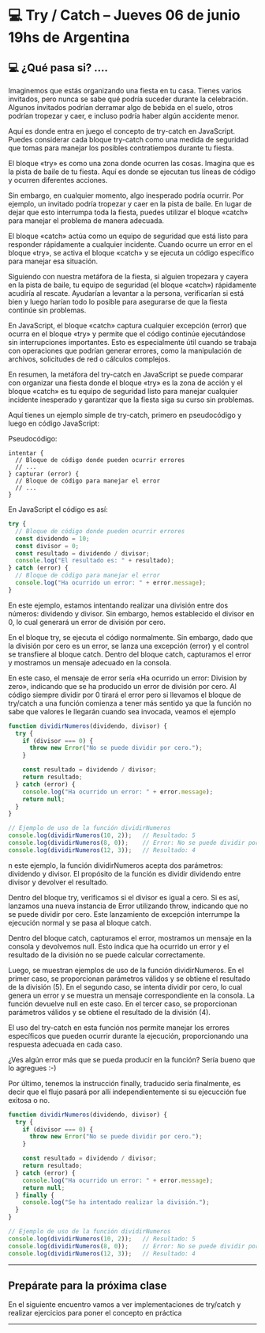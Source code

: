 # :computer: Try / Catch – Jueves 06 de junio 19hs de Argentina

## :computer: ¿Qué pasa si? ….

Imaginemos que estás organizando una fiesta en tu casa. Tienes varios invitados, pero nunca se sabe qué podría suceder durante la celebración. Algunos invitados podrían derramar algo de bebida en el suelo, otros podrían tropezar y caer, e incluso podría haber algún accidente menor.

Aquí es donde entra en juego el concepto de try-catch en JavaScript. Puedes considerar cada bloque try-catch como una medida de seguridad que tomas para manejar los posibles contratiempos durante tu fiesta.

El bloque «try» es como una zona donde ocurren las cosas. Imagina que es la pista de baile de tu fiesta. Aquí es donde se ejecutan tus líneas de código y ocurren diferentes acciones.

Sin embargo, en cualquier momento, algo inesperado podría ocurrir. Por ejemplo, un invitado podría tropezar y caer en la pista de baile. En lugar de dejar que esto interrumpa toda la fiesta, puedes utilizar el bloque «catch» para manejar el problema de manera adecuada.

El bloque «catch» actúa como un equipo de seguridad que está listo para responder rápidamente a cualquier incidente. Cuando ocurre un error en el bloque «try», se activa el bloque «catch» y se ejecuta un código específico para manejar esa situación.

Siguiendo con nuestra metáfora de la fiesta, si alguien tropezara y cayera en la pista de baile, tu equipo de seguridad (el bloque «catch») rápidamente acudiría al rescate. Ayudarían a levantar a la persona, verificarían si está bien y luego harían todo lo posible para asegurarse de que la fiesta continúe sin problemas.

En JavaScript, el bloque «catch» captura cualquier excepción (error) que ocurra en el bloque «try» y permite que el código continúe ejecutándose sin interrupciones importantes. Esto es especialmente útil cuando se trabaja con operaciones que podrían generar errores, como la manipulación de archivos, solicitudes de red o cálculos complejos.

En resumen, la metáfora del try-catch en JavaScript se puede comparar con organizar una fiesta donde el bloque «try» es la zona de acción y el bloque «catch» es tu equipo de seguridad listo para manejar cualquier incidente inesperado y garantizar que la fiesta siga su curso sin problemas.

Aquí tienes un ejemplo simple de try-catch, primero en pseudocódigo y luego en código JavaScript:

Pseudocódigo:

```
intentar {
  // Bloque de código donde pueden ocurrir errores
  // ...
} capturar (error) {
  // Bloque de código para manejar el error
  // ...
}
```

En JavaScript el código es así:


```JavaScript
try {
  // Bloque de código donde pueden ocurrir errores
  const dividendo = 10;
  const divisor = 0;
  const resultado = dividendo / divisor;
  console.log("El resultado es: " + resultado);
} catch (error) {
  // Bloque de código para manejar el error
  console.log("Ha ocurrido un error: " + error.message);
}
```

En este ejemplo, estamos intentando realizar una división entre dos números: dividendo y divisor. Sin embargo, hemos establecido el divisor en 0, lo cual generará un error de división por cero.

En el bloque try, se ejecuta el código normalmente. Sin embargo, dado que la división por cero es un error, se lanza una excepción (error) y el control se transfiere al bloque catch. Dentro del bloque catch, capturamos el error y mostramos un mensaje adecuado en la consola.

En este caso, el mensaje de error sería «Ha ocurrido un error: Division by zero», indicando que se ha producido un error de división por cero.
Al código siempre dividir por 0 tirará el error pero si llevamos el bloque de try/catch a una función comienza a tener más sentido ya que la función no sabe que valores le llegarán cuando sea invocada, veamos el ejemplo


```JavaScript
function dividirNumeros(dividendo, divisor) {
  try {
    if (divisor === 0) {
      throw new Error("No se puede dividir por cero.");
    }

    const resultado = dividendo / divisor;
    return resultado;
  } catch (error) {
    console.log("Ha ocurrido un error: " + error.message);
    return null;
  }
}

// Ejemplo de uso de la función dividirNumeros
console.log(dividirNumeros(10, 2));   // Resultado: 5
console.log(dividirNumeros(8, 0));    // Error: No se puede dividir por cero. (y devuelve null)
console.log(dividirNumeros(12, 3));   // Resultado: 4
```

n este ejemplo, la función dividirNumeros acepta dos parámetros: dividendo y divisor. El propósito de la función es dividir dividendo entre divisor y devolver el resultado.

Dentro del bloque try, verificamos si el divisor es igual a cero. Si es así, lanzamos una nueva instancia de Error utilizando throw, indicando que no se puede dividir por cero. Este lanzamiento de excepción interrumpe la ejecución normal y se pasa al bloque catch.

Dentro del bloque catch, capturamos el error, mostramos un mensaje en la consola y devolvemos null. Esto indica que ha ocurrido un error y el resultado de la división no se puede calcular correctamente.

Luego, se muestran ejemplos de uso de la función dividirNumeros. En el primer caso, se proporcionan parámetros válidos y se obtiene el resultado de la división (5). En el segundo caso, se intenta dividir por cero, lo cual genera un error y se muestra un mensaje correspondiente en la consola. La función devuelve null en este caso. En el tercer caso, se proporcionan parámetros válidos y se obtiene el resultado de la división (4).

El uso del try-catch en esta función nos permite manejar los errores específicos que pueden ocurrir durante la ejecución, proporcionando una respuesta adecuada en cada caso.

¿Ves algún error más que se pueda producir en la función? Sería bueno que lo agregues :-)

Por último, tenemos la instrucción finally, traducido sería finalmente, es decir que el flujo pasará por allí independientemente si su ejecucción fue exitosa o no.

```JavaScript
function dividirNumeros(dividendo, divisor) {
  try {
    if (divisor === 0) {
      throw new Error("No se puede dividir por cero.");
    }

    const resultado = dividendo / divisor;
    return resultado;
  } catch (error) {
    console.log("Ha ocurrido un error: " + error.message);
    return null;
  } finally {
    console.log("Se ha intentado realizar la división.");
  }
}

// Ejemplo de uso de la función dividirNumeros
console.log(dividirNumeros(10, 2));   // Resultado: 5
console.log(dividirNumeros(8, 0));    // Error: No se puede dividir por cero. (y devuelve null)
console.log(dividirNumeros(12, 3));   // Resultado: 4
```

---

## Prepárate para la próxima clase
En el siguiente encuentro vamos a ver implementaciones de try/catch y realizar ejercicios para poner el concepto en práctica


---
